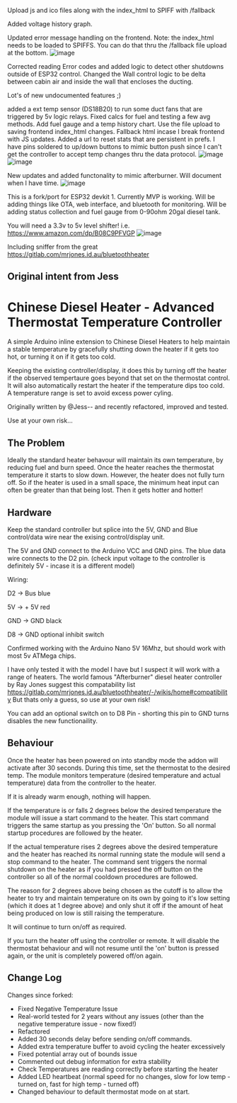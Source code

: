 Upload js and ico files along with the index_html to SPIFF with /fallback

Added voltage history graph.

Updated error message handling on the frontend. Note: the index_html needs to be loaded to SPIFFS. You can do that thru the /fallback file upload at the bottom.
![image](https://github.com/user-attachments/assets/0b64eb28-4ce3-459e-9299-7ece548c891a)


Corrected reading Error codes and added logic to detect other shutdowns outside of ESP32 control. Changed the Wall control logic to be delta between cabin air and inside the wall that encloses the ducting.

Lot's of new undocumented features ;)

added a ext temp sensor (DS18B20) to run some duct fans that are triggered by 5v logic relays. Fixed calcs for fuel and testing a few avg methods. Add fuel gauge and a temp history chart. Use the file upload to saving frontend index_html changes. Fallback html incase I break frontend with JS updates. Added a url to reset stats that are persistent in prefs. I have pins soldered to up/down buttons to mimic button push since I can't get the controller to accept temp changes thru the data protocol.
![image](https://github.com/user-attachments/assets/4ebed93b-0f3e-45f1-ab5c-d9bbae2841d9)
![image](https://github.com/user-attachments/assets/4b475c2a-d423-4451-91b8-054ff41593bb)

New updates and added functonality to mimic afterburner. Will document when I have time.
![image](https://github.com/user-attachments/assets/2f727591-7cb6-40a4-b427-13b11fb2900d)


This is a fork/port for ESP32 devkit 1. Currently MVP is working. Will be adding things like OTA, web interface, and bluetooth for monitoring. Will be adding status collection and fuel gauge from 0-90ohm 20gal diesel tank.

You will need a 3.3v to 5v level shifter!
i.e. https://www.amazon.com/dp/B08C9PFVGP
![image](https://github.com/user-attachments/assets/54cb48d1-d689-4f43-a3b4-d8f57d3fb5c1)

Including sniffer from the great https://gitlab.com/mrjones.id.au/bluetoothheater

Original intent from Jess
--------------------------
# Chinese Diesel Heater - Advanced Thermostat Temperature Controller
A simple Arduino inline extension to Chinese Diesel Heaters to help maintain a stable temperature by gracefully shutting down the heater if it gets too hot, or turning it on if it gets too cold.

Keeping the existing controller/display, it does this by turning off the heater if the observed tempertaure goes beyond that set on the thermostat control. It will also automatically restart the heater if the temperature dips too cold. A temperature range is set to avoid excess power cyling.

Originally written by @Jess-- and recently refactored, improved and tested.

Use at your own risk...
## The Problem

Ideally the standard heater behavour will maintain its own temperature, by reducing fuel and burn speed. Once the heater reaches the thermostat temperature it starts to slow down. However, the heater does not fully turn off. So if the heater is used in a small space, the minimum heat input can often be greater than that being lost. Then it gets hotter and hotter!
## Hardware

Keep the standard controller but splice into the 5V, GND and Blue control/data wire near the exising control/display unit.

The 5V and GND connect to the Arduino VCC and GND pins. The blue data wire connects to the D2 pin. (check input voltage to the controller is definitely 5V - incase it is a different model)

Wiring:

D2 -> Bus blue

5V -> + 5V red

GND -> GND black

D8 -> GND optional inhibit switch

Confirmed working with the Arduino Nano 5V 16Mhz, but should work with most 5v ATMega chips.

I have only tested it with the model I have but I suspect it will work with a range of heaters. The world famous "Afterburner" diesel heater controller by Ray Jones suggest this compatability list https://gitlab.com/mrjones.id.au/bluetoothheater/-/wikis/home#compatibility But thats only a guess, so use at your own risk!

You can add an optional switch on to D8 Pin - shorting this pin to GND turns disables the new functionaility.
## Behaviour 

Once the heater has been powered on into standby mode the addon will activate after 30 seconds. During this time, set the thermostat to the desired temp. The module monitors temperature (desired temperature and actual temperature) data from the controller to the heater.

If it is already warm enough, nothing will happen.

If the temperature is or falls 2 degrees below the desired temperature the module will issue a start command to the heater. This start command triggers the same startup as you pressing the 'On' button. So all normal startup procedures are followed by the heater.

If the actual temperature rises 2 degrees above the desired temperature and the heater has reached its normal running state the module will send a stop command to the heater. The command sent triggers the normal shutdown on the heater as if you had pressed the off button on the controller so all of the normal cooldown procedures are followed.

The reason for 2 degrees above being chosen as the cutoff is to allow the heater to try and maintain temperature on its own by going to it's low setting (which it does at 1 degree above) and only shut it off if the amount of heat being produced on low is still raising the temperature.

It will continue to turn on/off as required.

If you turn the heater off using the controller or remote. It will disable the thermostat behaviour and will not resume until the 'on' button is pressed again, or the unit is completely powered off/on again.


## Change Log

Changes since forked:
- Fixed Negative Temperature Issue
- Real-world tested for 2 years without any issues (other than the negative temperature issue - now fixed!)
- Refactored
- Added 30 seconds delay before sending on/off commands.
- Added extra temperature buffer to avoid cycling the heater excessively
- Fixed potential array out of bounds issue
- Commented out debug information for extra stability
- Check Temperatures are reading correctly before starting the heater
- Added LED heartbeat (normal speed for no changes, slow for low temp - turned on, fast for high temp - turned off)
- Changed behaviour to default thermostat mode on at start.
